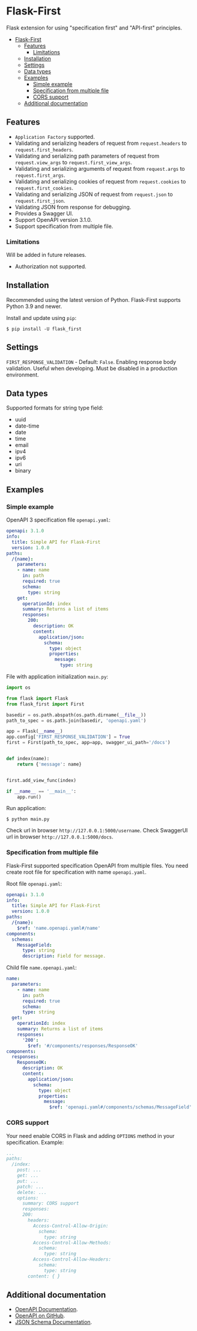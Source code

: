 # Flask-First

Flask extension for using "specification first" and "API-first" principles.

<!--TOC-->

- [Flask-First](#flask-first)
  - [Features](#features)
    - [Limitations](#limitations)
  - [Installation](#installation)
  - [Settings](#settings)
  - [Data types](#data-types)
  - [Examples](#examples)
    - [Simple example](#simple-example)
    - [Specification from multiple file](#specification-from-multiple-file)
    - [CORS support](#cors-support)
  - [Additional documentation](#additional-documentation)

<!--TOC-->

## Features

* `Application Factory` supported.
* Validating and serializing headers of request from `request.headers` to `request.first_headers`.
* Validating and serializing path parameters of request from `request.view_args`
  to `request.first_view_args`.
* Validating and serializing arguments of request from `request.args` to `request.first_args`.
* Validating and serializing cookies of request from `request.cookies` to `request.first_cookies`.
* Validating and serializing JSON of request from `request.json` to `request.first_json`.
* Validating JSON from response for debugging.
* Provides a Swagger UI.
* Support OpenAPI version 3.1.0.
* Support specification from multiple file.

### Limitations

Will be added in future releases.

* Authorization not supported.

## Installation

Recommended using the latest version of Python. Flask-First supports Python 3.9 and newer.

Install and update using `pip`:

```shell
$ pip install -U flask_first
```

## Settings

`FIRST_RESPONSE_VALIDATION` - Default: `False`. Enabling response body validation. Useful when
developing. Must be disabled in a production environment.

## Data types

Supported formats for string type field:

* uuid
* date-time
* date
* time
* email
* ipv4
* ipv6
* uri
* binary

## Examples

### Simple example

OpenAPI 3 specification file `openapi.yaml`:

```yaml
openapi: 3.1.0
info:
  title: Simple API for Flask-First
  version: 1.0.0
paths:
  /{name}:
    parameters:
    - name: name
      in: path
      required: true
      schema:
        type: string
    get:
      operationId: index
      summary: Returns a list of items
      responses:
        200:
          description: OK
          content:
            application/json:
              schema:
                type: object
                properties:
                  message:
                    type: string
```

File with application initialization `main.py`:

```python
import os

from flask import Flask
from flask_first import First

basedir = os.path.abspath(os.path.dirname(__file__))
path_to_spec = os.path.join(basedir, 'openapi.yaml')

app = Flask(__name__)
app.config['FIRST_RESPONSE_VALIDATION'] = True
first = First(path_to_spec, app=app, swagger_ui_path='/docs')


def index(name):
    return {'message': name}


first.add_view_func(index)

if __name__ == '__main__':
    app.run()
```

Run application:

```shell
$ python main.py
```

Check url in browser `http://127.0.0.1:5000/username`. Check SwaggerUI url in
browser `http://127.0.0.1:5000/docs`.

### Specification from multiple file

Flask-First supported specification OpenAPI from multiple files. You need create root file for
specification with name `openapi.yaml`.

Root file `openapi.yaml`:

```yaml
openapi: 3.1.0
info:
  title: Simple API for Flask-First
  version: 1.0.0
paths:
  /{name}:
    $ref: 'name.openapi.yaml#/name'
components:
  schemas:
    MessageField:
      type: string
      description: Field for message.
```

Child file `name.openapi.yaml`:

```yaml
name:
  parameters:
    - name: name
      in: path
      required: true
      schema:
      type: string
  get:
    operationId: index
    summary: Returns a list of items
    responses:
      '200':
        $ref: '#/components/responses/ResponseOK'
components:
  responses:
    ResponseOK:
      description: OK
      content:
        application/json:
          schema:
            type: object
            properties:
              message:
                $ref: 'openapi.yaml#/components/schemas/MessageField'
```

### CORS support

Your need enable CORS in Flask and adding `OPTIONS` method in your specification. Example:

```yaml
...
paths:
  /index:
    post: ...
    get: ...
    put: ...
    patch: ...
    delete: ...
    options:
      summary: CORS support
      responses:
      200:
        headers:
          Access-Control-Allow-Origin:
            schema:
              type: string
          Access-Control-Allow-Methods:
            schema:
              type: string
          Access-Control-Allow-Headers:
            schema:
              type: string
        content: { }
```

## Additional documentation

* [OpenAPI Documentation](https://swagger.io/specification/).
* [OpenAPI on GitHub](https://github.com/OAI/OpenAPI-Specification).
* [JSON Schema Documentation](https://json-schema.org/specification.html).
